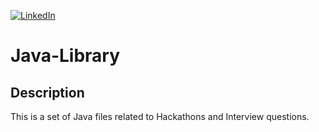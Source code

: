[![LinkedIn][linkedin-shield]][linkedin-url-Bucsa]

# Java-Library

## Description
This is a set of Java files related to Hackathons and Interview questions.

[linkedin-shield]: https://img.shields.io/badge/-LinkedIn-black.svg?style=for-the-badge&logo=linkedin&colorB=555
[linkedin-url-Bucsa]: https://www.linkedin.com/in/justin-bucsa